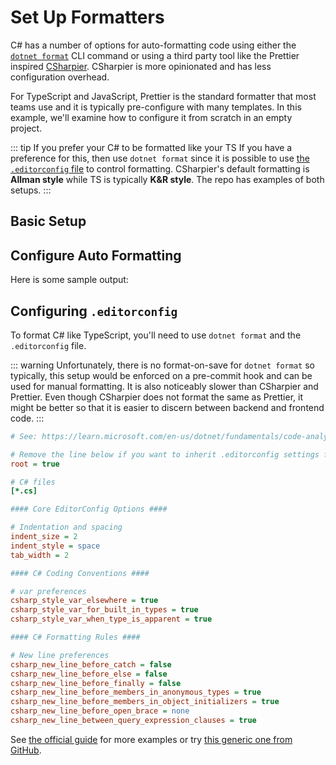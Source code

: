 # Set Up Formatters

C# has a number of options for auto-formatting code using either the [`dotnet format`](https://learn.microsoft.com/en-us/dotnet/core/tools/dotnet-format) CLI command or using a third party tool like the Prettier inspired [CSharpier](https://csharpier.com/).  CSharpier is more opinionated and has less configuration overhead.

For TypeScript and JavaScript, Prettier is the standard formatter that most teams use and it is typically pre-configure with many templates.  In this example, we'll examine how to configure it from scratch in an empty project.

::: tip If you prefer your C# to be formatted like your TS
If you have a preference for this, then use `dotnet format` since it is possible to use [the `.editorconfig` file](https://learn.microsoft.com/en-us/dotnet/fundamentals/code-analysis/code-style-rule-options) to control formatting.  CSharpier's default formatting is **Allman style** while TS is typically **K&R style**.  The repo has examples of both setups.
:::

## Basic Setup

<CodeSplitter>
  <template #left>

```shell
# /src/typescript/prettier-example
tsc --init .
npm init -y
npm install --save-dev --save-exact prettier

touch .prettierrc # Create config file (empty)
touch index.ts # Create simple sample file (with placeholder code)

# Install: https://marketplace.visualstudio.com/items?itemName=esbenp.prettier-vscode
```

  </template>
  <template #right>

```shell
# /src/csharp/csharpier-example
dotnet new webapi
dotnet new tool-manifest
dotnet tool install csharpier

dotnet csharpier .  # Manually run

# Install: https://marketplace.visualstudio.com/items?itemName=csharpier.csharpier-vscode
```

  </template>
</CodeSplitter>

## Configure Auto Formatting

<CodeSplitter>
  <template #left>

```json
// .vscode/settings.json
"[typescript]": {
  "editor.formatOnSave": true,
  "editor.defaultFormatter": "esbenp.prettier-vscode"
},
```

  </template>
  <template #right>

```json
// .vscode/settings.json
"[csharp]": {
  "editor.formatOnSave": true,
  "editor.defaultFormatter": "csharpier.csharpier-vscode"
},
```

  </template>
</CodeSplitter>

Here is some sample output:

<CodeSplitter>
  <template #left>

```ts
// Prettier (2-space, K&R)
class Person {
  constructor(
    public firstName: string,
    public lastName: string,
  ) {}

  get displayName(): string {
    return `${this.firstName} ${this.displayName}`;
  }

  contact() {
    console.log("Contacting...");
  }
}
```

  </template>
  <template #right>

```csharp
// CSharpier (4-space, Allman)
class Person
{
    public string FirstName { get; set; } = "";
    public string LastName { get; set; } = "";
    public string DisplayName => $"{FirstName} {LastName}";

    public void Contact()
    {
        Console.WriteLine("Contacting...");
    }
}
```

  </template>
</CodeSplitter>

## Configuring `.editorconfig`

To format C# like TypeScript, you'll need to use `dotnet format` and the `.editorconfig` file.

::: warning
Unfortunately, there is no format-on-save for `dotnet format` so typically, this setup would be enforced on a pre-commit hook and can be used for manual formatting. It is also noticeably slower than CSharpier and Prettier.  Even though CSharpier does not format the same as Prettier, it might be better so that it is easier to discern between backend and frontend code.
:::

```ini
# See: https://learn.microsoft.com/en-us/dotnet/fundamentals/code-analysis/style-rules/csharp-formatting-options

# Remove the line below if you want to inherit .editorconfig settings from higher directories
root = true

# C# files
[*.cs]

#### Core EditorConfig Options ####

# Indentation and spacing
indent_size = 2
indent_style = space
tab_width = 2

#### C# Coding Conventions ####

# var preferences
csharp_style_var_elsewhere = true
csharp_style_var_for_built_in_types = true
csharp_style_var_when_type_is_apparent = true

#### C# Formatting Rules ####

# New line preferences
csharp_new_line_before_catch = false
csharp_new_line_before_else = false
csharp_new_line_before_finally = false
csharp_new_line_before_members_in_anonymous_types = true
csharp_new_line_before_members_in_object_initializers = true
csharp_new_line_before_open_brace = none
csharp_new_line_between_query_expression_clauses = true
```

See [the official guide](https://learn.microsoft.com/en-us/dotnet/fundamentals/code-analysis/code-style-rule-options) for more examples or try [this generic one from GitHub](https://github.com/RehanSaeed/EditorConfig).
